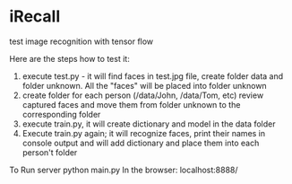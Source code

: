 # iRecall
test image recognition with tensor flow


Here are the steps how to test it:

1. execute test.py - it will find faces in test.jpg file, create folder data and folder unknown. All the "faces" will be placed into folder unknown
2. create folder for each person (/data/John, /data/Tom, etc) review captured faces and move them from folder unknown to the corresponding folder
3. execute train.py, it will create dictionary and model in the data folder
4. Execute train.py again; it will recognize faces, print their names in console output and will add dictionary and place them into each person't folder

To Run server
python main.py
In the browser: localhost:8888/